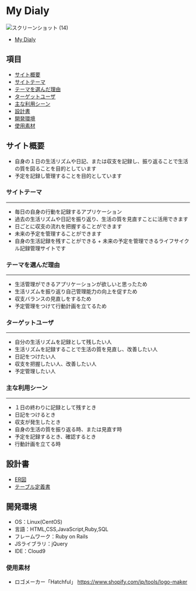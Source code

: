 # My Dialy
![スクリーンショット (14)](https://user-images.githubusercontent.com/122010689/233297772-fe2bb076-78bd-405b-861d-288764575190.png)

* [My Dialy]

[My Dialy]: https://my_dialy.net


## 項目
* [サイト概要](#サイト概要)
* [サイトテーマ](#サイトテーマ)
* [テーマを選んだ理由](#テーマを選んだ理由)
* [ターゲットユーザ](#ターゲットユーザ)
* [主な利用シーン](#主な利用シーン)
* [設計書](#設計書)
* [開発環境](#開発環境)
* [使用素材](#使用素材)

## サイト概要
* 自身の１日の生活リズムや日記、または収支を記録し、振り返ることで生活の質を図ることを目的としています
* 予定を記録し管理することを目的としています

### サイトテーマ
---
* 毎日の自身の行動を記録するアプリケーション
* 過去の生活リズムや日記を振り返り、生活の質を見直すことに活用できます
* 日ごとに収支の流れを把握することができます
* 未来の予定を管理することができます
* 自身の生活記録を残すことができる + 未来の予定を管理できるライフサイクル記録管理サイトです

### テーマを選んだ理由
---
* 生活管理ができるアプリケーションが欲しいと思ったため
* 生活リズムを振り返り自己管理能力の向上を促すため
* 収支バランスの見直しをするため
* 予定管理をつけて行動計画を立てるため

### ターゲットユーザ
---
* 自分の生活リズムを記録として残したい人
* 生活リズムを記録することで生活の質を見直し、改善したい人
* 日記をつけたい人
* 収支を把握したい人、改善したい人
* 予定管理したい人

### 主な利用シーン
---
* １日の終わりに記録として残すとき
* 日記をつけるとき
* 収支が発生したとき
* 自身の生活の質を振り返る時、または見直す時
* 予定を記録するとき、確認するとき
* 行動計画を立てる時

## 設計書
* [ER図]
* [テーブル定義書]

[ER図]: https://app.diagrams.net/?libs=general;uml#G1YQ5LE41HHX6CovsY9REUYUrSGt0QcToM
[テーブル定義書]: https://docs.google.com/spreadsheets/d/1jKVaQH-nvmyLQnsXRkeG_doOkw1gDdbWXRFlPE4s8UM/edit#gid=2110562335

## 開発環境
* OS：Linux(CentOS)
* 言語：HTML,CSS,JavaScript,Ruby,SQL
* フレームワーク：Ruby on Rails
* JSライブラリ：jQuery
* IDE：Cloud9

### 使用素材
* ロゴメーカー「Hatchful」
https://www.shopify.com/jp/tools/logo-maker
